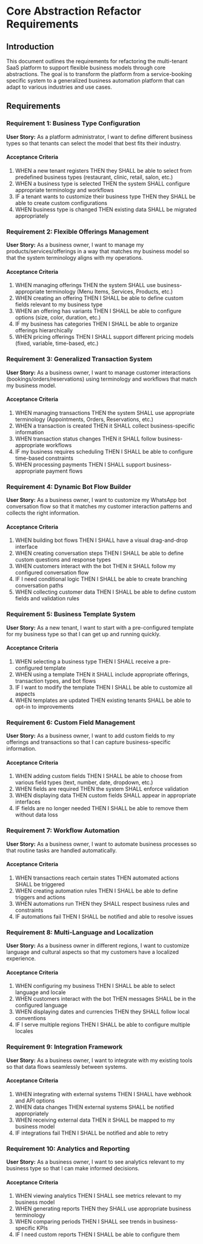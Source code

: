 # Core Abstraction Refactor Requirements

## Introduction

This document outlines the requirements for refactoring the multi-tenant SaaS platform to support flexible business models through core abstractions. The goal is to transform the platform from a service-booking specific system to a generalized business automation platform that can adapt to various industries and use cases.

## Requirements

### Requirement 1: Business Type Configuration

**User Story:** As a platform administrator, I want to define different business types so that tenants can select the model that best fits their industry.

#### Acceptance Criteria
1. WHEN a new tenant registers THEN they SHALL be able to select from predefined business types (restaurant, clinic, retail, salon, etc.)
2. WHEN a business type is selected THEN the system SHALL configure appropriate terminology and workflows
3. IF a tenant wants to customize their business type THEN they SHALL be able to create custom configurations
4. WHEN business type is changed THEN existing data SHALL be migrated appropriately

### Requirement 2: Flexible Offerings Management

**User Story:** As a business owner, I want to manage my products/services/offerings in a way that matches my business model so that the system terminology aligns with my operations.

#### Acceptance Criteria
1. WHEN managing offerings THEN the system SHALL use business-appropriate terminology (Menu Items, Services, Products, etc.)
2. WHEN creating an offering THEN I SHALL be able to define custom fields relevant to my business type
3. WHEN an offering has variants THEN I SHALL be able to configure options (size, color, duration, etc.)
4. IF my business has categories THEN I SHALL be able to organize offerings hierarchically
5. WHEN pricing offerings THEN I SHALL support different pricing models (fixed, variable, time-based, etc.)

### Requirement 3: Generalized Transaction System

**User Story:** As a business owner, I want to manage customer interactions (bookings/orders/reservations) using terminology and workflows that match my business model.

#### Acceptance Criteria
1. WHEN managing transactions THEN the system SHALL use appropriate terminology (Appointments, Orders, Reservations, etc.)
2. WHEN a transaction is created THEN it SHALL collect business-specific information
3. WHEN transaction status changes THEN it SHALL follow business-appropriate workflows
4. IF my business requires scheduling THEN I SHALL be able to configure time-based constraints
5. WHEN processing payments THEN I SHALL support business-appropriate payment flows

### Requirement 4: Dynamic Bot Flow Builder

**User Story:** As a business owner, I want to customize my WhatsApp bot conversation flow so that it matches my customer interaction patterns and collects the right information.

#### Acceptance Criteria
1. WHEN building bot flows THEN I SHALL have a visual drag-and-drop interface
2. WHEN creating conversation steps THEN I SHALL be able to define custom questions and response types
3. WHEN customers interact with the bot THEN it SHALL follow my configured conversation flow
4. IF I need conditional logic THEN I SHALL be able to create branching conversation paths
5. WHEN collecting customer data THEN I SHALL be able to define custom fields and validation rules

### Requirement 5: Business Template System

**User Story:** As a new tenant, I want to start with a pre-configured template for my business type so that I can get up and running quickly.

#### Acceptance Criteria
1. WHEN selecting a business type THEN I SHALL receive a pre-configured template
2. WHEN using a template THEN it SHALL include appropriate offerings, transaction types, and bot flows
3. IF I want to modify the template THEN I SHALL be able to customize all aspects
4. WHEN templates are updated THEN existing tenants SHALL be able to opt-in to improvements

### Requirement 6: Custom Field Management

**User Story:** As a business owner, I want to add custom fields to my offerings and transactions so that I can capture business-specific information.

#### Acceptance Criteria
1. WHEN adding custom fields THEN I SHALL be able to choose from various field types (text, number, date, dropdown, etc.)
2. WHEN fields are required THEN the system SHALL enforce validation
3. WHEN displaying data THEN custom fields SHALL appear in appropriate interfaces
4. IF fields are no longer needed THEN I SHALL be able to remove them without data loss

### Requirement 7: Workflow Automation

**User Story:** As a business owner, I want to automate business processes so that routine tasks are handled automatically.

#### Acceptance Criteria
1. WHEN transactions reach certain states THEN automated actions SHALL be triggered
2. WHEN creating automation rules THEN I SHALL be able to define triggers and actions
3. WHEN automations run THEN they SHALL respect business rules and constraints
4. IF automations fail THEN I SHALL be notified and able to resolve issues

### Requirement 8: Multi-Language and Localization

**User Story:** As a business owner in different regions, I want to customize language and cultural aspects so that my customers have a localized experience.

#### Acceptance Criteria
1. WHEN configuring my business THEN I SHALL be able to select language and locale
2. WHEN customers interact with the bot THEN messages SHALL be in the configured language
3. WHEN displaying dates and currencies THEN they SHALL follow local conventions
4. IF I serve multiple regions THEN I SHALL be able to configure multiple locales

### Requirement 9: Integration Framework

**User Story:** As a business owner, I want to integrate with my existing tools so that data flows seamlessly between systems.

#### Acceptance Criteria
1. WHEN integrating with external systems THEN I SHALL have webhook and API options
2. WHEN data changes THEN external systems SHALL be notified appropriately
3. WHEN receiving external data THEN it SHALL be mapped to my business model
4. IF integrations fail THEN I SHALL be notified and able to retry

### Requirement 10: Analytics and Reporting

**User Story:** As a business owner, I want to see analytics relevant to my business type so that I can make informed decisions.

#### Acceptance Criteria
1. WHEN viewing analytics THEN I SHALL see metrics relevant to my business model
2. WHEN generating reports THEN they SHALL use appropriate business terminology
3. WHEN comparing periods THEN I SHALL see trends in business-specific KPIs
4. IF I need custom reports THEN I SHALL be able to configure them